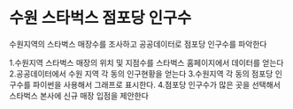 # 수원 스타벅스 점포당 인구수
수원지역의 스타벅스 매장수를 조사하고 공공데이터로 점포당 인구수를 파악한다

1.수원지역 스타벅스 매장의 위치 및 지점수를 스타벅스 홈페이지에서 데이터를 얻는다
2.공공데이터에서 수원 지역 각 동의 인구현황을 얻는다
3.수원지역 각 동의 점포당 인구수를 파이썬을 사용해서 그래프로 표시한다.
4.점포당 인구수가 많은 곳을 선택해서 스타벅스 본사에 신규 매장 입점을 제안한다
